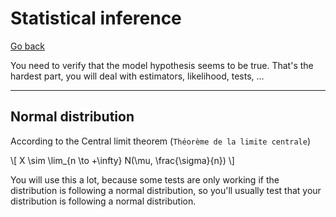 # Statistical inference

[Go back](..)

You need to verify that the model hypothesis seems to be true. That's the hardest part, you will deal with estimators, likelihood, tests, ...

<hr class="sl">

## Normal distribution

According to the Central limit theorem (`Théorème de la limite centrale`)

<div>
\[
X \sim \lim_{n \to +\infty} N(\mu, \frac{\sigma}{n})
\]
</div>

You will use this a lot, because some tests are only working if the distribution is following a normal distribution, so you'll usually test that your distribution is following a normal distribution.